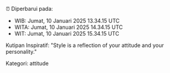 ⏰ Diperbarui pada:
- WIB: Jumat, 10 Januari 2025 13.34.15 UTC
- WITA: Jumat, 10 Januari 2025 14.34.15 UTC
- WIT: Jumat, 10 Januari 2025 15.34.15 UTC

Kutipan Inspiratif:
"Style is a reflection of your attitude and your personality."


Kategori: attitude

